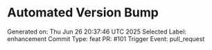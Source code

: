 # Automated Version Bump
Generated on: Thu Jun 26 20:37:46 UTC 2025
Selected Label: enhancement
Commit Type: feat
PR: #101
Trigger Event: pull_request
